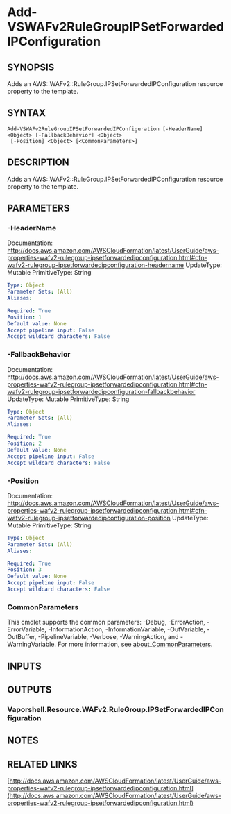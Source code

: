# Add-VSWAFv2RuleGroupIPSetForwardedIPConfiguration

## SYNOPSIS
Adds an AWS::WAFv2::RuleGroup.IPSetForwardedIPConfiguration resource property to the template.

## SYNTAX

```
Add-VSWAFv2RuleGroupIPSetForwardedIPConfiguration [-HeaderName] <Object> [-FallbackBehavior] <Object>
 [-Position] <Object> [<CommonParameters>]
```

## DESCRIPTION
Adds an AWS::WAFv2::RuleGroup.IPSetForwardedIPConfiguration resource property to the template.

## PARAMETERS

### -HeaderName
Documentation: http://docs.aws.amazon.com/AWSCloudFormation/latest/UserGuide/aws-properties-wafv2-rulegroup-ipsetforwardedipconfiguration.html#cfn-wafv2-rulegroup-ipsetforwardedipconfiguration-headername
UpdateType: Mutable
PrimitiveType: String

```yaml
Type: Object
Parameter Sets: (All)
Aliases:

Required: True
Position: 1
Default value: None
Accept pipeline input: False
Accept wildcard characters: False
```

### -FallbackBehavior
Documentation: http://docs.aws.amazon.com/AWSCloudFormation/latest/UserGuide/aws-properties-wafv2-rulegroup-ipsetforwardedipconfiguration.html#cfn-wafv2-rulegroup-ipsetforwardedipconfiguration-fallbackbehavior
UpdateType: Mutable
PrimitiveType: String

```yaml
Type: Object
Parameter Sets: (All)
Aliases:

Required: True
Position: 2
Default value: None
Accept pipeline input: False
Accept wildcard characters: False
```

### -Position
Documentation: http://docs.aws.amazon.com/AWSCloudFormation/latest/UserGuide/aws-properties-wafv2-rulegroup-ipsetforwardedipconfiguration.html#cfn-wafv2-rulegroup-ipsetforwardedipconfiguration-position
UpdateType: Mutable
PrimitiveType: String

```yaml
Type: Object
Parameter Sets: (All)
Aliases:

Required: True
Position: 3
Default value: None
Accept pipeline input: False
Accept wildcard characters: False
```

### CommonParameters
This cmdlet supports the common parameters: -Debug, -ErrorAction, -ErrorVariable, -InformationAction, -InformationVariable, -OutVariable, -OutBuffer, -PipelineVariable, -Verbose, -WarningAction, and -WarningVariable. For more information, see [about_CommonParameters](http://go.microsoft.com/fwlink/?LinkID=113216).

## INPUTS

## OUTPUTS

### Vaporshell.Resource.WAFv2.RuleGroup.IPSetForwardedIPConfiguration
## NOTES

## RELATED LINKS

[http://docs.aws.amazon.com/AWSCloudFormation/latest/UserGuide/aws-properties-wafv2-rulegroup-ipsetforwardedipconfiguration.html](http://docs.aws.amazon.com/AWSCloudFormation/latest/UserGuide/aws-properties-wafv2-rulegroup-ipsetforwardedipconfiguration.html)

